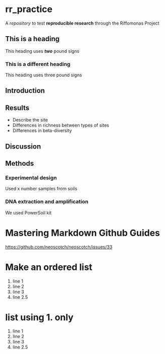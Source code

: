 # rr_practice
A *repository* to test **reproducible research** through the Riffomonas Project

## This is a heading
This heading uses ***two*** pound signs

### This is a different heading
This heading uses three pound signs

## Introduction

## Results
* Describe the site
* Differences in richness between types of sites
* Differences in beta-diversity

## Discussion

## Methods
### Experimental design
Used x number samples from soils

### DNA extraction and amplification
We used PowerSoil kit

# Mastering Markdown Github Guides
https://github.com/neoscotch/neoscotch/issues/33

# Make an ordered list
1. line 1
2. line 2
3. line 3
4. line 2.5

# list using 1. only
1. line 1
1. line 2
1. line 3
1. line 2.5
